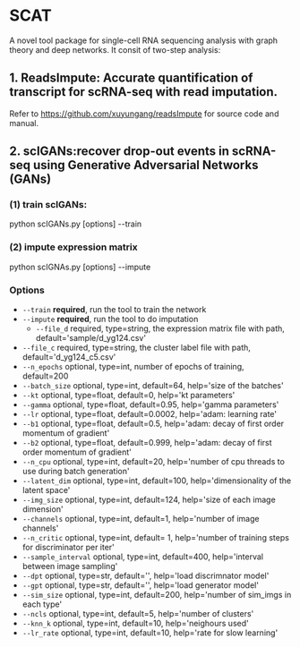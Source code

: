 # SCAT
A novel tool package for single-cell RNA sequencing analysis with graph theory and deep networks. It consit of two-step analysis:

## 1. ReadsImpute: Accurate quantification of transcript for scRNA-seq with read imputation. 
Refer to https://github.com/xuyungang/readsImpute for source code and manual.

## 2. scIGANs:recover drop-out events in scRNA-seq using Generative Adversarial Networks (GANs) 

### (1) train scIGANs:

python scIGANs.py [options] --train

### (2) impute expression matrix

python scIGNAs.py [options] --impute

### Options
- `--train` **required**, run the tool to train the network
- `--impute`  **required**, run the tool to do imputation
  - `--file_d`  required, type=string, the expression matrix file with path, default='sample/d_yg124.csv'
- `--file_c`  required, type=string, the cluster label file with path, default='d_yg124_c5.csv'
- `--n_epochs` optional, type=int, number of epochs of training, default=200
- `--batch_size` optional, type=int, default=64, help='size of the batches'
- `--kt` optional, type=float, default=0, help='kt parameters'
- `--gamma` optional, type=float, default=0.95, help='gamma parameters'
- `--lr` optional, type=float, default=0.0002, help='adam: learning rate'
- `--b1` optional, type=float, default=0.5, help='adam: decay of first order momentum of gradient'
- `--b2` optional, type=float, default=0.999, help='adam: decay of first order momentum of gradient'
- `--n_cpu` optional, type=int, default=20, help='number of cpu threads to use during batch generation'
- `--latent_dim` optional, type=int, default=100, help='dimensionality of the latent space'
- `--img_size` optional, type=int, default=124, help='size of each image dimension'
- `--channels`  optional, type=int, default=1, help='number of image channels'
- `--n_critic`  optional, type=int, default= 1, help='number of training steps for discriminator per iter'
- `--sample_interval` optional, type=int, default=400, help='interval between image sampling'
- `--dpt` optional, type=str, default='', help='load discrimnator model'
- `--gpt` optional, type=str, default='', help='load generator model'
- `--sim_size`  optional, type=int, default=200, help='number of sim_imgs in each type'
- `--ncls`  optional, type=int, default=5, help='number of clusters'
- `--knn_k` optional, type=int, default=10, help='neighours used'
- `--lr_rate` optional, type=int, default=10, help='rate for slow learning'
